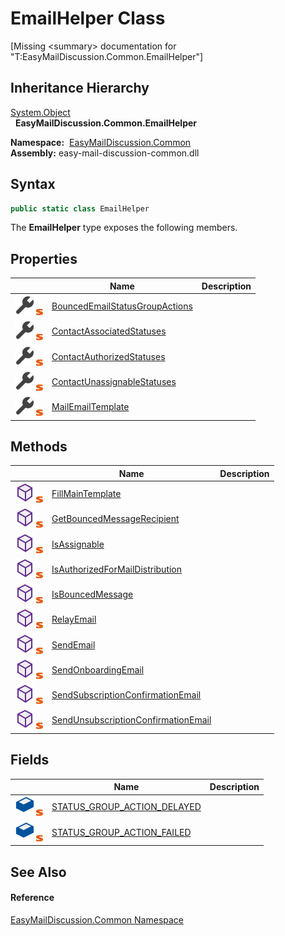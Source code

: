 EmailHelper Class
=================

[Missing &lt;summary> documentation for "T:EasyMailDiscussion.Common.EmailHelper"]



Inheritance Hierarchy
---------------------
[System.Object][1]  
  **EasyMailDiscussion.Common.EmailHelper**  

  **Namespace:**  [EasyMailDiscussion.Common][2]  
  **Assembly:** easy-mail-discussion-common.dll

Syntax
------

```csharp
public static class EmailHelper
```

The **EmailHelper** type exposes the following members.


Properties
----------

|                                    | Name                                | Description |
| ---------------------------------- | ----------------------------------- | ----------- |
| ![Public property]![Static member] | [BouncedEmailStatusGroupActions][3] |             |
| ![Public property]![Static member] | [ContactAssociatedStatuses][4]      |             |
| ![Public property]![Static member] | [ContactAuthorizedStatuses][5]      |             |
| ![Public property]![Static member] | [ContactUnassignableStatuses][6]    |             |
| ![Public property]![Static member] | [MailEmailTemplate][7]              |             |


Methods
-------

|                                  | Name                                      | Description |
| -------------------------------- | ----------------------------------------- | ----------- |
| ![Public method]![Static member] | [FillMainTemplate][8]                     |             |
| ![Public method]![Static member] | [GetBouncedMessageRecipient][9]           |             |
| ![Public method]![Static member] | [IsAssignable][10]                        |             |
| ![Public method]![Static member] | [IsAuthorizedForMailDistribution][11]     |             |
| ![Public method]![Static member] | [IsBouncedMessage][12]                    |             |
| ![Public method]![Static member] | [RelayEmail][13]                          |             |
| ![Public method]![Static member] | [SendEmail][14]                           |             |
| ![Public method]![Static member] | [SendOnboardingEmail][15]                 |             |
| ![Public method]![Static member] | [SendSubscriptionConfirmationEmail][16]   |             |
| ![Public method]![Static member] | [SendUnsubscriptionConfirmationEmail][17] |             |


Fields
------

|                                 | Name                              | Description |
| ------------------------------- | --------------------------------- | ----------- |
| ![Public field]![Static member] | [STATUS_GROUP_ACTION_DELAYED][18] |             |
| ![Public field]![Static member] | [STATUS_GROUP_ACTION_FAILED][19]  |             |


See Also
--------

#### Reference
[EasyMailDiscussion.Common Namespace][2]  

[1]: https://docs.microsoft.com/dotnet/api/system.object
[2]: ../README.md
[3]: BouncedEmailStatusGroupActions.md
[4]: ContactAssociatedStatuses.md
[5]: ContactAuthorizedStatuses.md
[6]: ContactUnassignableStatuses.md
[7]: MailEmailTemplate.md
[8]: FillMainTemplate.md
[9]: GetBouncedMessageRecipient.md
[10]: IsAssignable.md
[11]: IsAuthorizedForMailDistribution.md
[12]: IsBouncedMessage.md
[13]: RelayEmail.md
[14]: SendEmail.md
[15]: SendOnboardingEmail.md
[16]: SendSubscriptionConfirmationEmail.md
[17]: SendUnsubscriptionConfirmationEmail.md
[18]: STATUS_GROUP_ACTION_DELAYED.md
[19]: STATUS_GROUP_ACTION_FAILED.md
[Public property]: ../../icons/pubproperty.svg "Public property"
[Static member]: ../../icons/static.gif "Static member"
[Public method]: ../../icons/pubmethod.svg "Public method"
[Public field]: ../../icons/pubfield.svg "Public field"